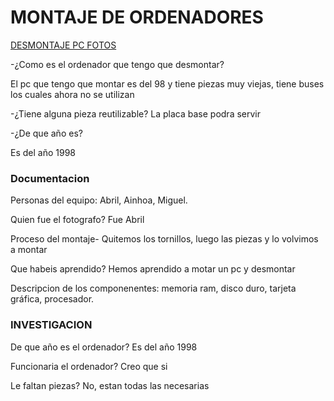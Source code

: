 # MONTAJE DE ORDENADORES

[DESMONTAJE PC FOTOS](https://drive.google.com/drive/folders/1AA5hYqN4SfAwjqkQx5kPbGK2YuL8jL2i)

-¿Como es el ordenador que tengo que desmontar?

El pc que tengo que montar es del 98 y tiene piezas muy viejas, tiene buses los cuales ahora no se utilizan

-¿Tiene alguna pieza reutilizable? La placa base podra servir

-¿De que año es?

Es del año 1998

### Documentacion 

Personas del equipo: Abril, Ainhoa, Miguel.

Quien fue el fotografo? Fue Abril

Proceso del montaje-
Quitemos los tornillos, luego las piezas y lo volvimos a montar

Que habeis aprendido?
Hemos aprendido a motar un pc y desmontar

Descripcion de los componenentes: memoria ram, disco duro, tarjeta gráfica, procesador.

### INVESTIGACION 

De que año es el ordenador?
Es del año 1998

Funcionaria el ordenador? 
Creo que si

Le faltan piezas? 
No, estan todas las necesarias 
